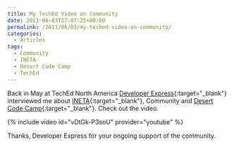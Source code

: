 ```yaml
---
title: My TechEd Video on Community
date: 2011-06-03T17:07:25+00:00
permalink: /2011/06/03/my-teched-video-on-community/
categories:
  - Articles
tags:
  - Community
  - INETA
  - Desert Code Camp
  - TechEd
---
```

Back in May at TechEd North America [Developer Express](https://www.devexpress.com){:target="_blank"} interviewed me about [INETA](https://ineta.org){:target="_blank"}, Community and [Desert Code Camp](https://www.desertcodecamp.com){:target="_blank"}. Check out the video.

{% include video id="vDtGk-P3soU" provider="youtube" %}

Thanks, Developer Express for your ongoing support of the community.
